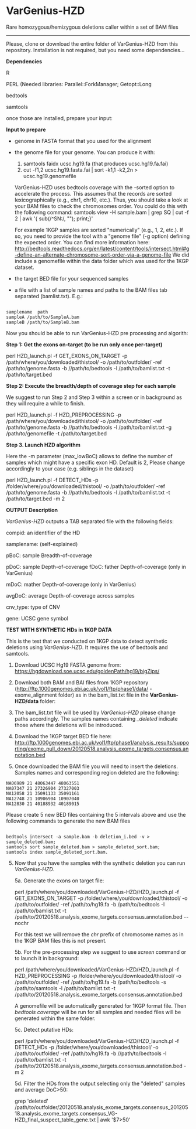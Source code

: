 # VarGenius-HZD

Rare homozygous/hemizygous deletions caller within a set of BAM files

----------------------------------------

Please, clone or download the entire folder of VarGenius-HZD from this repository. 
Installation is not required, but you need some dependencies...

**Dependencies**

R

PERL (Needed libraries: Parallel::ForkManager; Getopt::Long

bedtools

samtools 

once those are installed, prepare your input:


**Input to prepare**

- genome in FASTA format that you used for the alignment
- the genome file for your genome. You can produce it with:
	1. samtools faidx ucsc.hg19.fa (that produces ucsc.hg19.fa.fai)
	2.  cut -f1,2 ucsc.hg19.fasta.fai | sort -k1,1 -k2,2n  > ucsc.hg19.genomefile

	VarGenius-HZD uses bedtools coverage with the -sorted option to accelerate the process. This assumes that the records are sorted lexicographically (e.g., chr1, chr10, etc.). 
	Thus, you should take a look at your BAM files to check the chromosomes order. You could do this with the following command:
	samtools view -H sample.bam | grep SQ | cut -f 2 | awk '{ sub(/^SN:/, ""); print;}'

	For example 1KGP samples are sorted "numerically" (e.g., 1, 2, etc.).  If so, you need to provide the tool with a "genome file" (-g option) defining the expected order. 
	You can find more information here:
	http://bedtools.readthedocs.org/en/latest/content/tools/intersect.html#g-define-an-alternate-chromosome-sort-order-via-a-genome-file
	We did include a genomefile within the data folder which was used for the 1KGP dataset.
	 
- the target BED file for your sequenced samples
- a file with a list of sample names and paths to the BAM files tab separated (bamlist.txt). 
  E.g.:

```

samplename	path
sampleA	/path/to/SampleA.bam
sampleB	/path/to/SampleB.bam

```

Now you should be able to run VarGenius-HZD pre processing and algorith:

**Step 1: Get the exons on-target (to be run only once per-target)**

perl HZD_launch.pl -f GET\_EXONS\_ON\_TARGET -p /path/where/you/downloaded/thistool/ -o /path/to/outfolder/ -ref /path/to/genome.fasta -b //path/to/bedtools -l /path/to/bamlist.txt  -t /path/to/target.bed

**Step 2: Execute the breadth/depth of coverage step for each sample**

We suggest to run Step 2 and Step 3 within a screen or in background as they will require a while to finish.

perl HZD_launch.pl -f HZD\_PREPROCESSING -p /path/where/you/downloaded/thistool/ -o /path/to/outfolder/ -ref /path/to/genome.fasta -b //path/to/bedtools -l /path/to/bamlist.txt -g /path/to/genomefile  -t /path/to/target.bed

**Step 3. Launch HZD algorithm**

Here the -m parameter (max_lowBoC) allows to define the number of samples which might have a specific exon HD.
Default is 2, Please change accordingly to your case (e.g. siblings in the dataset) 

perl HZD_launch.pl -f DETECT\_HDs -p /folder/where/you/downloaded/thistool/ -o /path/to/outfolder/ -ref /path/to/genome.fasta -b //path/to/bedtools -l /path/to/bamlist.txt  -t /path/to/target.bed -m 2


**OUTPUT Description**

*VarGenius-HZD* outputs a TAB separated file with the following fields:

compid: an identifier of the HD

samplename: (self-explained)

pBoC: sample Breadth-of-coverage

pDoC: sample Depth-of-coverage
fDoC: father Depth-of-coverage (only in VarGenius)

mDoC: mather Depth-of-coverage (only in VarGenius)

avgDoC: average Depth-of-coverage across samples

cnv_type: type of CNV

gene: UCSC gene symbol




**TEST WITH SYNTHETIC HDs in 1KGP DATA**

This is the test that we conducted on 1KGP data to detect synthetic deletions using *VarGenius-HZD*. 
It requires the use of bedtools and samtools.

1. Download UCSC Hg19 FASTA genome from: https://hgdownload.soe.ucsc.edu/goldenPath/hg19/bigZips/
1. Download both BAM and BAI files from 1KGP repository (http://ftp.1000genomes.ebi.ac.uk/vol1/ftp/phase1/data/ - exome\_alignment folder) as in the bam_list.txt file in the **VarGenius-HZD/data** folder: 
	
2. The bam_list.txt file will be used by *VarGenius-HZD* please change paths accordingly. The samples names containing *\_deleted* indicate those where the deletions will be introduced.
3. Download the 1KGP target BED file here: http://ftp.1000genomes.ebi.ac.uk/vol1/ftp/phase1/analysis_results/supporting/exome_pull_down/20120518.analysis_exome_targets.consensus.annotation.bed
4. Once downloaded the BAM file you will need to insert the deletions. Samples names and corresponding region deleted are the following:

```	
NA06989 21 48063447 48063551
NA07347 21 27326904 27327003
NA12058 21 35091133 35091161
NA12748 21 10906904 10907040
NA12830 21 40188932 40189015
```

Please create 5 new BED files containing the 5 intervals above and use the following commands to generate the new BAM files
	
```
	
bedtools intersect -a sample.bam -b deletion_i.bed -v > sample_deleted.bam; 
samtools sort sample_deleted.bam > sample_deleted_sort.bam; 
samtools index sample_deleted_sort.bam.

```

5. Now that you have the samples with the synthetic deletion you can run *VarGenius-HZD*. 

	5a. Generate the exons on target file:
	
	perl /path/where/you/downloaded/VarGenius-HZD/HZD\_launch.pl -f GET\_EXONS\_ON\_TARGET -p /folder/where/you/downloaded/thistool/ -o /path/to/outfolder/ -ref /path/to/hg19.fa -b /path/to/bedtools -l /path/to/bamlist.txt  -t /path/to/20120518.analysis_exome_targets.consensus.annotation.bed --nochr

	For this test we will remove the *chr* prefix of chromosome names as in the 1KGP BAM files this is not present.

	5b. For the pre-processing step we suggest to use *screen* command or to launch it in background:
	
	perl /path/where/you/downloaded/VarGenius-HZD/HZD\_launch.pl -f HZD\_PREPROCESSING -p /folder/where/you/downloaded/thistool/ -o /path/to/outfolder/ -ref /path/to/hg19.fa -b /path/to/bedtools -s /path/to/samtools -l /path/to/bamlist.txt  -t /path/to/20120518.analysis_exome_targets.consensus.annotation.bed
	
	A genomefile will be automatically generated for 1KGP format file. Then *bedtools coverage* will be run for all samples and needed files will be generated within the same folder.
	
	5c. Detect putative HDs:
	
	perl /path/where/you/downloaded/VarGenius-HZD/HZD_launch.pl -f DETECT\_HDs -p /folder/where/you/downloaded/thistool/ -o /path/to/outfolder/ -ref /path/to/hg19.fa -b //path/to/bedtools -l /path/to/bamlist.txt  -t /path/to/20120518.analysis_exome_targets.consensus.annotation.bed -m 2


	5d. Filter the HDs from the output selecting only the "deleted" samples and average DoC>50:
	
	grep 'deleted' /path/to/outfolder/20120518.analysis_exome_targets.consensus_20120518.analysis_exome_targets.consensus_VG-HZD_final_suspect_table_gene.txt | awk '$7>50'
	

